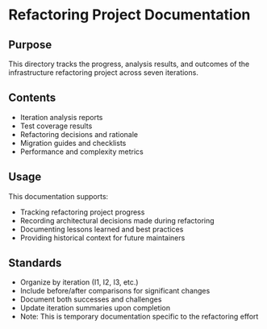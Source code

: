 # Refactoring Project Documentation

## Purpose
This directory tracks the progress, analysis results, and outcomes of the infrastructure refactoring project across seven iterations.

## Contents
- Iteration analysis reports
- Test coverage results
- Refactoring decisions and rationale
- Migration guides and checklists
- Performance and complexity metrics

## Usage
This documentation supports:
- Tracking refactoring project progress
- Recording architectural decisions made during refactoring
- Documenting lessons learned and best practices
- Providing historical context for future maintainers

## Standards
- Organize by iteration (I1, I2, I3, etc.)
- Include before/after comparisons for significant changes
- Document both successes and challenges
- Update iteration summaries upon completion
- Note: This is temporary documentation specific to the refactoring effort
